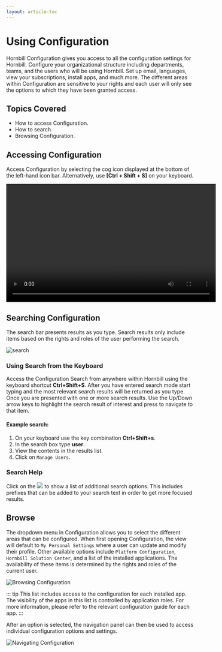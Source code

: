 ```yaml
---
layout: article-toc
---
```

# Using Configuration
Hornbill Configuration gives you access to all the configuration settings for Hornbill. Configure your organizational structure including departments, teams, and the users who will be using Hornbill.  Set up email, languages, view your subscriptions, install apps, and much more. The different areas within Configuration are sensitive to your rights and each user will only see the options to which they have been granted access.

## Topics Covered
* How to access Configuration.
* How to search.
* Browsing Configuration.

## Accessing Configuration
Access Configuration by selecting the cog icon displayed at the bottom of the left-hand icon bar. Alternatively, use **[Ctrl + Shift + S]** on your keyboard.

<video width="560" height="315" controls>
  <source src="https://wiki.hornbill.com/images/5/58/Configuration.mp4" type="video/mp4">
  Video not supported in your browser
</video>

## Searching Configuration
The search bar presents results as you type. Search results only include items based on the rights and roles of the user performing the search.

![search]( _books/esp-config/images/search-config.png )

### Using Search from the Keyboard
Access the Configuration Search from anywhere within Hornbill using the keyboard shortcut **Ctrl+Shift+S**. After you have entered search mode start typing and the most relevant search results will be returned as you type. Once you are presented with one or more search results. Use the Up/Down arrow keys to highlight the search result of interest and press <return> to navigate to that item.

#### Example search:
1. On your keyboard use the key combination **Ctrl+Shift+s**.
1. In the search box type **user**.
1. View the contents in the results list.
1. Click on `Manage Users`.

### Search Help
Click on the <img src="_books/esp-config/images/search-help.png"> to show a list of additional search options. This includes prefixes that can be added to your search text in order to get more focused results.

## Browse
The dropdown menu in Configuration allows you to select the different areas that can be configured. When first opening Configuration, the view will default to `My Personal Settings` where a user can update and modify their profile. Other available options include `Platform Configuration`, `Hornbill Solution Center`, and a list of the installed applications.  The availability of these items is determined by the rights and roles of the current user.

![Browsing Configuration](_books/esp-config/images/browse-configuration.png)

::: tip
This list includes access to the configuration for each installed app. The visibility of the apps in this list is controlled by application roles. For more information, please refer to the relevant configuration guide for each app.
:::

After an option is selected, the navigation panel can then be used to access individual configuration options and settings.

![Navigating Configuration](_books/esp-config/images/navigating-configuration.png)